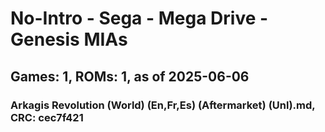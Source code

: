 # No-Intro - Sega - Mega Drive - Genesis MIAs
## Games: 1, ROMs: 1, as of 2025-06-06

### Arkagis Revolution (World) (En,Fr,Es) (Aftermarket) (Unl).md, CRC: cec7f421
